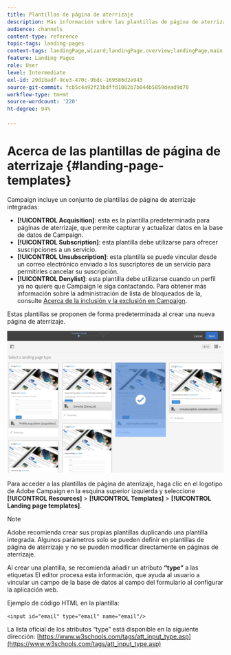 ```yaml
---
title: Plantillas de página de aterrizaje
description: Más información sobre las plantillas de página de aterrizaje.
audience: channels
content-type: reference
topic-tags: landing-pages
context-tags: landingPage,wizard;landingPage,overview;landingPage,main
feature: Landing Pages
role: User
level: Intermediate
exl-id: 29d1badf-9ce3-470c-9bdc-169586d2e943
source-git-commit: fcb5c4a92f23bdffd1082b7b044b5859dead9d70
workflow-type: tm+mt
source-wordcount: '220'
ht-degree: 94%

---
```


# Acerca de las plantillas de página de aterrizaje {#landing-page-templates}

Campaign incluye un conjunto de plantillas de página de aterrizaje integradas:

* **[!UICONTROL Acquisition]**: esta es la plantilla predeterminada para páginas de aterrizaje, que permite capturar y actualizar datos en la base de datos de Campaign.
* **[!UICONTROL Subscription]**: esta plantilla debe utilizarse para ofrecer suscripciones a un servicio.
* **[!UICONTROL Unsubscription]**: esta plantilla se puede vincular desde un correo electrónico enviado a los suscriptores de un servicio para permitirles cancelar su suscripción.
* **[!UICONTROL Denylist]**: esta plantilla debe utilizarse cuando un perfil ya no quiere que Campaign le siga contactando. Para obtener más información sobre la administración de lista de bloqueados de la, consulte [Acerca de la inclusión y la exclusión en Campaign](../../audiences/using/about-opt-in-and-opt-out-in-campaign.md).

Estas plantillas se proponen de forma predeterminada al crear una nueva página de aterrizaje.

![](assets/lp_creation_1.png)

Para acceder a las plantillas de página de aterrizaje, haga clic en el logotipo de Adobe Campaign en la esquina superior izquierda y seleccione **[!UICONTROL Resources]** > **[!UICONTROL Templates]** > **[!UICONTROL Landing page templates]**.

>[!NOTE]
>
>Adobe recomienda crear sus propias plantillas duplicando una plantilla integrada. Algunos parámetros solo se pueden definir en plantillas de página de aterrizaje y no se pueden modificar directamente en páginas de aterrizaje.

Al crear una plantilla, se recomienda añadir un atributo **“type”** a las etiquetas El editor procesa esta información, que ayuda al usuario a vincular un campo de la base de datos al campo del formulario al configurar la aplicación web.

Ejemplo de código HTML en la plantilla:

```
<input id="email" type="email" name="email"/>
```

La lista oficial de los atributos “type” está disponible en la siguiente dirección: [https://www.w3schools.com/tags/att_input_type.asp](https://www.w3schools.com/tags/att_input_type.asp)
